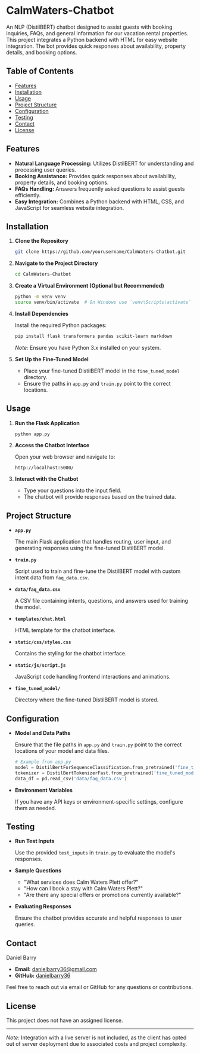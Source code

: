# CalmWaters-Chatbot

An NLP (DistilBERT) chatbot designed to assist guests with booking inquiries, FAQs, and general information for our vacation rental properties. This project integrates a Python backend with HTML for easy website integration. The bot provides quick responses about availability, property details, and booking options.

## Table of Contents

- [Features](#features)
- [Installation](#installation)
- [Usage](#usage)
- [Project Structure](#project-structure)
- [Configuration](#configuration)
- [Testing](#testing)
- [Contact](#contact)
- [License](#license)

## Features

- **Natural Language Processing:** Utilizes DistilBERT for understanding and processing user queries.
- **Booking Assistance:** Provides quick responses about availability, property details, and booking options.
- **FAQs Handling:** Answers frequently asked questions to assist guests efficiently.
- **Easy Integration:** Combines a Python backend with HTML, CSS, and JavaScript for seamless website integration.

## Installation

1. **Clone the Repository**

   ```bash
   git clone https://github.com/yourusername/CalmWaters-Chatbot.git
   ```

2. **Navigate to the Project Directory**

   ```bash
   cd CalmWaters-Chatbot
   ```

3. **Create a Virtual Environment (Optional but Recommended)**

   ```bash
   python -m venv venv
   source venv/bin/activate  # On Windows use `venv\Scripts\activate`
   ```

4. **Install Dependencies**

   Install the required Python packages:

   ```bash
   pip install flask transformers pandas scikit-learn markdown
   ```

   *Note:* Ensure you have Python 3.x installed on your system.

5. **Set Up the Fine-Tuned Model**

   - Place your fine-tuned DistilBERT model in the `fine_tuned_model` directory.
   - Ensure the paths in `app.py` and `train.py` point to the correct locations.

## Usage

1. **Run the Flask Application**

   ```bash
   python app.py
   ```

2. **Access the Chatbot Interface**

   Open your web browser and navigate to:

   ```
   http://localhost:5000/
   ```

3. **Interact with the Chatbot**

   - Type your questions into the input field.
   - The chatbot will provide responses based on the trained data.

## Project Structure

- **`app.py`**

  The main Flask application that handles routing, user input, and generating responses using the fine-tuned DistilBERT model.

- **`train.py`**

  Script used to train and fine-tune the DistilBERT model with custom intent data from `faq_data.csv`.

- **`data/faq_data.csv`**

  A CSV file containing intents, questions, and answers used for training the model.

- **`templates/chat.html`**

  HTML template for the chatbot interface.

- **`static/css/styles.css`**

  Contains the styling for the chatbot interface.

- **`static/js/script.js`**

  JavaScript code handling frontend interactions and animations.

- **`fine_tuned_model/`**

  Directory where the fine-tuned DistilBERT model is stored.

## Configuration

- **Model and Data Paths**

  Ensure that the file paths in `app.py` and `train.py` point to the correct locations of your model and data files.

  ```python
  # Example from app.py
  model = DistilBertForSequenceClassification.from_pretrained('fine_tuned_model')
  tokenizer = DistilBertTokenizerFast.from_pretrained('fine_tuned_model')
  data_df = pd.read_csv('data/faq_data.csv')
  ```

- **Environment Variables**

  If you have any API keys or environment-specific settings, configure them as needed.

## Testing

- **Run Test Inputs**

  Use the provided `test_inputs` in `train.py` to evaluate the model's responses.

- **Sample Questions**

  - "What services does Calm Waters Plett offer?"
  - "How can I book a stay with Calm Waters Plett?"
  - "Are there any special offers or promotions currently available?"

- **Evaluating Responses**

  Ensure the chatbot provides accurate and helpful responses to user queries.

## Contact

Daniel Barry

- **Email:** [danielbarry36@gmail.com](mailto:danielbarry36@gmail.com)
- **GitHub:** [danielbarry36](https://github.com/danielbarry36)

Feel free to reach out via email or GitHub for any questions or contributions.

## License

This project does not have an assigned license.

---

*Note:* Integration with a live server is not included, as the client has opted out of server deployment due to associated costs and project complexity.
